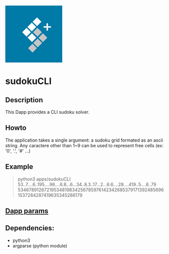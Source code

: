 ![sudokuCLI logo](./logo.png)

# sudokuCLI

## Description
This Dapp provides a CLI sudoku solver.

## Howto
The application takes a single argument: a sudoku grid formated
as an ascii string. Any caractere other than 1~9 can be used to
represent free cells (ex: '0', '.', '#' ...)

## Example

> python3 apps/sudokuCLI 53..7....6..195....98....6.8...6...34..8.3..17...2...6.6....28....419..5....8..79
> 534678912672195348198342567859761423426853791713924856961537284287419635345286179

## [Dapp params](./iexec.js)

## Dependencies:
* python3
* argparse (python module)
